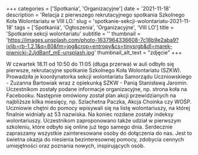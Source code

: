 +++
categories = ['Spotkania', 'Organizacyjne']
date = '2021-11-18'
description = 'Relacja z pierwszego rekrutacyjnego spotkania Szkolnego Koła Wolontariatu w VIII LO.'
slug = 'spotkanie-sekcji-wolontariatu-2021-11-18'
tags = ['Spotkania', 'Ogłoszenia', 'Organizacyjne', 'VIII LO']
title = 'Spotkanie sekcji wolontariatu'
subtitle = ''
thumbnail = 'https://images.unsplash.com/photo-1637964336608-7c18b9e2aba9?ixlib=rb-1.2.1&q=80&fm=jpg&crop=entropy&cs=tinysrgb&dl=marek-piwnicki-2JjdBanf_mE-unsplash.jpg'
thumbnail_alt_text = "zdjęcie"
+++

W czwartek 18.11 od 10:50 do 11:05 (długa przerwa) w auli odbyło się pierwsze, rekrutacyjne spotkanie Szkolnego Koła Wolontariatu (SZKW). Prowadziła je koordynatorka sekcji wolontariatu Samorządu Uczniowskiego - Zuzanna Bartowiak wraz z opiekunką SZKW - Panią Stanisławą Jaromin. Uczestnikom zostały podane informacje organizacyjne, np. strona koła na Facebooku. Następnie omówiony został plan akcji przewidzianych na najbliższe kilka miesięcy, np. Szlachetna Paczka, Akcja Choinka czy WOŚP. Uczniowie chętni do pomocy wpisywali się na listę wolontariuszy, na której finalnie widniały aż 53 nazwiska. Na koniec rozdane zostały indeksy wolontariuszy. Uczestnikom zaproponowano także udział w pierwszym szkoleniu, które odbyło się online już tego samego dnia. Serdecznie zapraszamy wszystkie zainteresowane osoby do dołączenia do nas. Jest to świetna okazja do niesienia bezinteresownej pomocy, zdobycia cennych umiejętności oraz poznania nowych, inspirujących osób.
